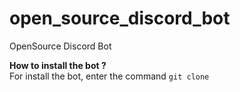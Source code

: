 # open_source_discord_bot
OpenSource Discord Bot

__How to install the bot ?__<br>
For install the bot, enter the command `git clone`
